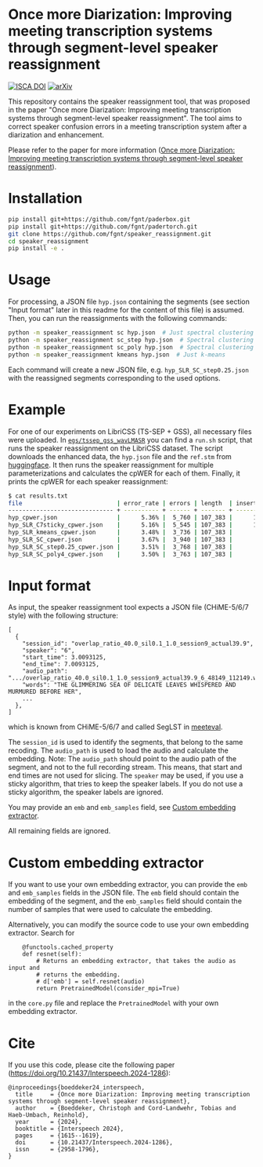 # Once more Diarization: Improving meeting transcription systems through segment-level speaker reassignment

[![ISCA DOI](https://img.shields.io/badge/ISCA/DOI-10.21437/Interspeech.2024--1286-blue.svg)](https://doi.org/10.21437/Interspeech.2024-1286)
[![arXiv](https://img.shields.io/badge/arXiv-2406.03155-b31b1b.svg)](https://arxiv.org/abs/2406.03155)


This repository contains the speaker reassignment tool, that was proposed in the
paper "Once more Diarization: Improving meeting transcription systems through
segment-level speaker reassignment". The tool aims to correct speaker confusion errors in a meeting transcription system after a diarization and enhancement.

Please refer to the paper for more information ([Once more Diarization: Improving meeting transcription systems through segment-level speaker reassignment](http://www.arxiv.org/abs/2406.03155)).

# Installation

```bash
pip install git+https://github.com/fgnt/paderbox.git
pip install git+https://github.com/fgnt/padertorch.git
git clone https://github.com/fgnt/speaker_reassignment.git
cd speaker_reassignment
pip install -e .
```

# Usage

For processing, a JSON file `hyp.json` containing the segments (see section "Input format"
later in this readme for the content of this file) is assumed. Then, you can run the reassignments with the following commands:

```bash
python -m speaker_reassignment sc hyp.json  # Just spectral clustering
python -m speaker_reassignment sc_step hyp.json  # Spectral clustering with step-wise attenuation
python -m speaker_reassignment sc_poly hyp.json  # Spectral clustering with polynomial attenuation
python -m speaker_reassignment kmeans hyp.json  # Just k-means
```
Each command will create a new JSON file, e.g. `hyp_SLR_SC_step0.25.json` with the reassigned segments corresponding to the used options.

# Example

For one of our experiments on LibriCSS (TS-SEP + GSS), all necessary files were uploaded.
In [`egs/tssep_gss_wavLMASR`](https://github.com/fgnt/speaker_reassignment/tree/master/egs/tssep_gss_wavLMASR)
you can find a `run.sh` script, that runs the speaker reassignment on the
LibriCSS dataset. The script downloads the enhanced data, the `hyp.json` file
and the `ref.stm` from
[huggingface](https://huggingface.co/datasets/boeddeker/libri_css_tssep_gss_wavLMASR).
It then runs the speaker reassignment for multiple parameterizations and calculates
the cpWER for each of them.
Finally, it prints the cpWER for each speaker reassignment:
```bash
$ cat results.txt 
file                           | error_rate | errors | length  | insertions | deletions | substitutions | missed_speaker | falarm_speaker | scored_speaker
------------------------------ + ---------- + ------ + ------- + ---------- + --------- + ------------- + -------------- + -------------- + --------------
hyp_cpwer.json                 |      5.36% |  5_760 | 107_383 |      1_538 |     2_003 |         2_219 |              0 |              0 |            480
hyp_SLR_C7sticky_cpwer.json    |      5.16% |  5_545 | 107_383 |      1_446 |     1_911 |         2_188 |              0 |              0 |            480
hyp_SLR_kmeans_cpwer.json      |      3.48% |  3_736 | 107_383 |        719 |     1_184 |         1_833 |              0 |              0 |            480
hyp_SLR_SC_cpwer.json          |      3.67% |  3_940 | 107_383 |        792 |     1_257 |         1_891 |              0 |              0 |            480
hyp_SLR_SC_step0.25_cpwer.json |      3.51% |  3_768 | 107_383 |        729 |     1_194 |         1_845 |              0 |              0 |            480
hyp_SLR_SC_poly4_cpwer.json    |      3.50% |  3_763 | 107_383 |        727 |     1_192 |         1_844 |              0 |              0 |            480
```


# Input format

As input, the speaker reassignment tool expects a JSON file (CHiME-5/6/7 style)
with the following structure:

```
[
  {
    "session_id": "overlap_ratio_40.0_sil0.1_1.0_session9_actual39.9",
    "speaker": "6",
    "start_time": 3.0093125,
    "end_time": 7.0093125,
    "audio_path": ".../overlap_ratio_40.0_sil0.1_1.0_session9_actual39.9_6_48149_112149.wav",
    "words": "THE GLIMMERING SEA OF DELICATE LEAVES WHISPERED AND MURMURED BEFORE HER",
    ...
  },
]
```

which is known from CHiME-5/6/7 and called SegLST in [meeteval](https://github.com/fgnt/meeteval).

The `session_id` is used to identify the segments, that belong to the same recoding.
The `audio_path` is used to load the audio and calculate the embedding.
Note: The `audio_path` should point to the audio path of the segment, and not
to the full recording stream. This means, that start and end times are not used
for slicing.
The `speaker` may be used, if you use a sticky algorithm, that tries to keep
the speaker labels. If you do not use a sticky algorithm, the speaker labels
are ignored.

You may provide an `emb` and `emb_samples` field,
see [Custom embedding extractor](#custom-embedding-extractor).

All remaining fields are ignored.

# Custom embedding extractor

If you want to use your own embedding extractor, you can provide the `emb` and
`emb_samples` fields in the JSON file. The `emb` field should contain the
embedding of the segment, and the `emb_samples` field should contain the number
of samples that were used to calculate the embedding.

Alternatively, you can modify the source code to use your own embedding
extractor. Search for 

```
    @functools.cached_property
    def resnet(self):
        # Returns an embedding extractor, that takes the audio as input and
        # returns the embedding.
        # d['emb'] = self.resnet(audio)
        return PretrainedModel(consider_mpi=True)
```

in the `core.py` file and replace the `PretrainedModel` with your own embedding
extractor.

# Cite

If you use this code, please cite the following paper (https://doi.org/10.21437/Interspeech.2024-1286):

```
@inproceedings{boeddeker24_interspeech,
  title     = {Once more Diarization: Improving meeting transcription systems through segment-level speaker reassignment},
  author    = {Boeddeker, Christoph and Cord-Landwehr, Tobias and Haeb-Umbach, Reinhold},
  year      = {2024},
  booktitle = {Interspeech 2024},
  pages     = {1615--1619},
  doi       = {10.21437/Interspeech.2024-1286},
  issn      = {2958-1796},
}
```

